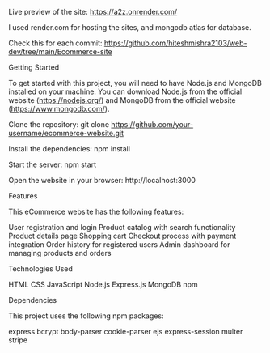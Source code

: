 Live preview of the site: https://a2z.onrender.com/

I used render.com for hosting the sites, and mongodb atlas for database.

Check this for each commit: https://github.com/hiteshmishra2103/web-dev/tree/main/Ecommerce-site

Getting Started


To get started with this project, you will need to have Node.js and MongoDB installed on your machine. 
You can download Node.js from the official website (https://nodejs.org/) and MongoDB from the official website (https://www.mongodb.com/).

Clone the repository: git clone https://github.com/your-username/ecommerce-website.git

Install the dependencies: npm install

Start the server: npm start

Open the website in your browser: http://localhost:3000

Features

This eCommerce website has the following features:

User registration and login
Product catalog with search functionality
Product details page
Shopping cart
Checkout process with payment integration
Order history for registered users
Admin dashboard for managing products and orders

Technologies Used

HTML
CSS
JavaScript
Node.js
Express.js
MongoDB
npm


Dependencies

This project uses the following npm packages:

express
bcrypt
body-parser
cookie-parser
ejs
express-session
multer
stripe

